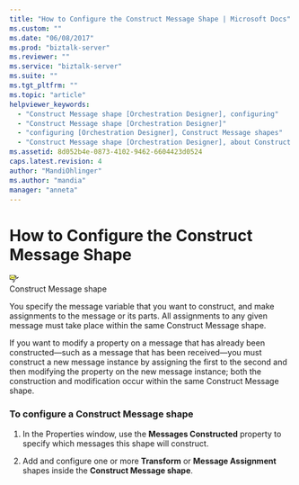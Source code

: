 ```yaml
---
title: "How to Configure the Construct Message Shape | Microsoft Docs"
ms.custom: ""
ms.date: "06/08/2017"
ms.prod: "biztalk-server"
ms.reviewer: ""
ms.service: "biztalk-server"
ms.suite: ""
ms.tgt_pltfrm: ""
ms.topic: "article"
helpviewer_keywords: 
  - "Construct Message shape [Orchestration Designer], configuring"
  - "Construct Message shape [Orchestration Designer]"
  - "configuring [Orchestration Designer], Construct Message shapes"
  - "Construct Message shape [Orchestration Designer], about Construct Message shape"
ms.assetid: 8d052b4e-0873-4102-9462-6604423d0524
caps.latest.revision: 4
author: "MandiOhlinger"
ms.author: "mandia"
manager: "anneta"
---
```

# How to Configure the Construct Message Shape
![](../core/media/ebiz-orch-constructmsg.gif "ebiz_orch_constructmsg")  
Construct Message shape  
  
 You specify the message variable that you want to construct, and make assignments to the message or its parts. All assignments to any given message must take place within the same Construct Message shape.  
  
 If you want to modify a property on a message that has already been constructed—such as a message that has been received—you must construct a new message instance by assigning the first to the second and then modifying the property on the new message instance; both the construction and modification occur within the same Construct Message shape.  
  
### To configure a Construct Message shape  
  
1.  In the Properties window, use the **Messages Constructed** property to specify which messages this shape will construct.  
  
2.  Add and configure one or more **Transform** or **Message Assignment** shapes inside the **Construct Message shape**.